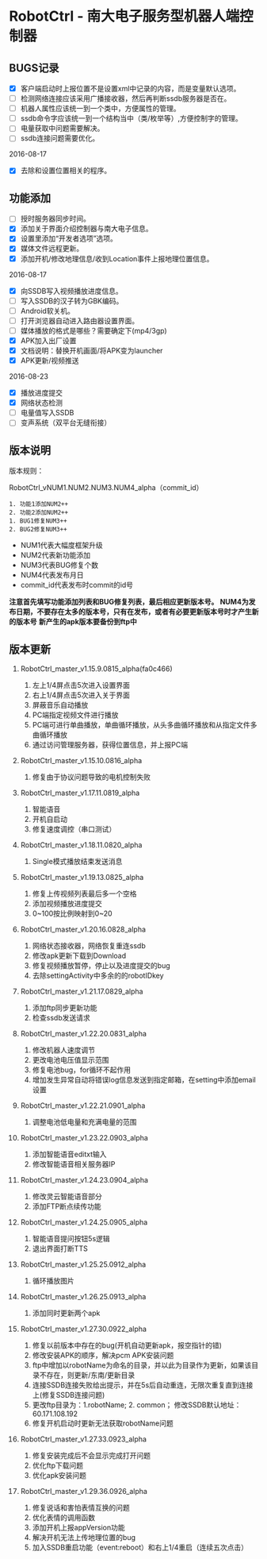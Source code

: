 # RobotCtrl - 南大电子服务型机器人端控制器

## BUGS记录

- [x] 客户端启动时上报位置不是设置xml中记录的内容，而是变量默认选项。
- [ ] 检测网络连接应该采用广播接收器，然后再判断ssdb服务器是否在。
- [ ] 机器人属性应该统一到一个类中，方便属性的管理。
- [ ] ssdb命令字应该统一到一个结构当中（类/枚举等）,方便控制字的管理。
- [ ] 电量获取中问题需要解决。
- [ ] ssdb连接问题需要优化。

2016-08-17

- [x] 去除和设置位置相关的程序。

## 功能添加

- [ ] 授时服务器同步时间。
- [x] 添加关于界面介绍控制器与南大电子信息。
- [x] 设置里添加“开发者选项”选项。
- [x] 媒体文件远程更新。
- [x] 添加开机/修改地理信息/收到Location事件上报地理位置信息。

2016-08-17

- [x] 向SSDB写入视频播放进度信息。
- [ ] 写入SSDB的汉子转为GBK编码。
- [ ] Android软关机。
- [ ] 打开浏览器自动进入路由器设置界面。
- [ ] 媒体播放的格式是哪些？需要确定下(mp4/3gp)
- [x] APK加入出厂设置
- [x] 文档说明：替换开机画面/将APK变为launcher
- [x] APK更新/视频推送

2016-08-23

- [x] 播放进度提交
- [x] 网络状态检测
- [ ] 电量值写入SSDB
- [ ] 变声系统（双平台无缝衔接）

## 版本说明

版本规则：

RobotCtrl_vNUM1.NUM2.NUM3.NUM4_alpha（commit_id）

    1. 功能1添加NUM2++
    2. 功能2添加NUM2++
    1. BUG1修复NUM3++
    2. BUG2修复NUM3++

- NUM1代表大幅度框架升级
- NUM2代表新功能添加
- NUM3代表BUG修复个数
- NUM4代表发布月日
- commit_id代表发布时commit的id号

**注意首先填写功能添加列表和BUG修复列表，最后相应更新版本号。**
**NUM4为发布日期，不要存在太多的版本号，只有在发布，或者有必要更新版本号时才产生新的版本号**
**新产生的apk版本要备份到ftp中**

## 版本更新

1. RobotCtrl_master_v1.15.9.0815_alpha(fa0c466)

    1. 左上1/4屏点击5次进入设置界面
    2. 右上1/4屏点击5次进入关于界面
    3. 屏蔽音乐自动播放
    4. PC端指定视频文件进行播放
    5. PC端可进行单曲播放，单曲循环播放，从头多曲循环播放和从指定文件多曲循环播放
    6. 通过访问管理服务器，获得位置信息，并上报PC端

2. RobotCtrl_master_v1.15.10.0816_alpha

    1. 修复由于协议问题导致的电机控制失败

3. RobotCtrl_master_v1.17.11.0819_alpha

    1. 智能语音
    2. 开机自启动
    3. 修复速度调控（串口测试）

4. RobotCtrl_master_v1.18.11.0820_alpha

    1. Single模式播放结束发送消息

5. RobotCtrl_master_v1.19.13.0825_alpha

    1. 修复上传视频列表最后多一个空格
    2. 添加视频播放进度提交
    3. 0~100按比例映射到0~20

6. RobotCtrl_master_v1.20.16.0828_alpha

    1. 网络状态接收器，网络恢复重连ssdb
    2. 修改apk更新下载到Download
    3. 修复视频播放暂停，停止以及进度提交的bug
    4. 去除settingActivity中多余的的robotIDkey

7. RobotCtrl_master_v1.21.17.0829_alpha

    1. 添加ftp同步更新功能
    2. 检查ssdb发送请求

8. RobotCtrl_master_v1.22.20.0831_alpha

    1. 修改机器人速度调节
    2. 更改电池电压值显示范围
    3. 修复电池bug，for循环不起作用
    4. 增加发生异常自动将错误log信息发送到指定邮箱，在setting中添加email设置

9. RobotCtrl_master_v1.22.21.0901_alpha

    1. 调整电池低电量和充满电量的范围
    
10. RobotCtrl_master_v1.23.22.0903_alpha

    1. 添加智能语音editxt输入
    2. 修改智能语音相关服务器IP

11. RobotCtrl_master_v1.24.23.0904_alpha

    1. 修改灵云智能语音部分
    2. 添加FTP断点续传功能

12. RobotCtrl_master_v1.24.25.0905_alpha

    1. 智能语音提问按钮5s逻辑
    2. 退出界面打断TTS

13. RobotCtrl_master_v1.25.25.0912_alpha

    1. 循环播放图片

14. RobotCtrl_master_v1.26.25.0913_alpha

    1. 添加同时更新两个apk

15. RobotCtrl_master_v1.27.30.0922_alpha

    1. 修复以前版本中存在的bug(开机自动更新apk，报空指针的错)
    2. 修改安装APK的顺序，解决pcm APK安装问题
    3. ftp中增加以robotName为命名的目录，并以此为目录作为更新，如果该目录不存在，则更新/东南/更新目录
    4. 连接SSDB连接失败给出提示，并在5s后自动重连，无限次重复直到连接上(修复SSDB连接问题)
    5. 更改ftp目录为：1.robotName; 2. common； 修改SSDB默认地址：60.171.108.192
    6. 修复开机启动时更新无法获取robotName问题

16. RobotCtrl_master_v1.27.33.0923_alpha

    1. 修复安装完成后不会显示完成打开问题
    2. 优化ftp下载问题
    3. 优化apk安装问题

17. RobotCtrl_master_v1.29.36.0926_alpha

    1. 修复说话和害怕表情互换的问题
    2. 优化表情的调用函数
    3. 添加开机上报appVersion功能
    4. 解决开机无法上传地理位置的bug
    5. 加入SSDB重启功能（event:reboot）和右上1/4重启（连续五次点击）
